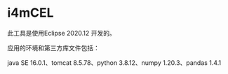 # i4mCEL

此工具是使用Eclipse 2020.12 开发的。

应用的环境和第三方库文件包括：

java SE 16.0.1、tomcat 8.5.78、python 3.8.12、numpy 1.20.3、pandas 1.4.1
